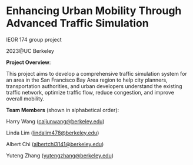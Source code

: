 # **Enhancing Urban Mobility Through Advanced Traffic Simulation**
IEOR 174 group project

2023@UC Berkeley

**Project Overview**:

This project aims to develop a comprehensive traffic simulation system for an area in the San Francisco Bay Area region to help city planners, transportation authorities, and urban developers understand the existing traffic network, optimize traffic flow, reduce congestion, and improve overall mobility. 

**Team Members** (shown in alphabetical order):

Harry Wang (caijunwang@berkeley.edu)

Linda Lim (lindalim478@berkeley.edu)

Albert Chi (albertchi3141@berkeley.edu)

Yuteng Zhang (yutengzhang@berkeley.edu)
